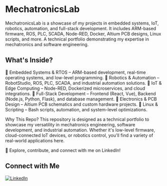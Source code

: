 # MechatronicsLab
MechatronicsLab is a showcase of my projects in embedded systems, IoT, robotics, automation, and full-stack development. It includes ARM-based firmware, ROS, PLC, SCADA, Node-RED, Docker, Altium PCB designs, Linux scripts, and more. A technical portfolio demonstrating my expertise in mechatronics and software engineering. 


## What's Inside?
🔹 Embedded Systems & RTOS – ARM-based development, real-time operating systems, and low-level programming.
🔹 Robotics & Automation – RobotStudio, ROS, PLC, SCADA, and industrial automation solutions.
🔹 IoT & Edge Computing – Node-RED, Dockerized microservices, and cloud integrations.
🔹 Full-Stack Development – Frontend (React, Vue), Backend (Node.js, Python, Flask), and database management.
🔹 Electronics & PCB Design – Altium PCB schematics and custom hardware projects.
🔹 Linux & Scripting – Bash scripts, automation, and system-level optimizations.

Why This Repo?
This repository is designed as a technical portfolio to showcase my versatility in mechatronics engineering, software development, and industrial automation. Whether it's low-level firmware, cloud-connected IoT devices, or robotics control, you'll find a variety of real-world applications here.

🔗 Explore, contribute, and connect with me on LinkedIn!
## Connect with Me  
[![LinkedIn](https://img.shields.io/badge/LinkedIn-SergioV92-blue?style=flat&logo=linkedin)](https://www.linkedin.com/in/sergiov92)
